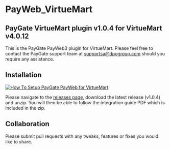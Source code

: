# PayWeb_VirtueMart

## PayGate VirtueMart plugin v1.0.4 for VirtueMart v4.0.12

This is the PayGate PayWeb3 plugin for VirtueMart. Please feel free to contact the PayGate support team at supportsa@dpogroup.com should you require any assistance.

## Installation
[![How To Setup PayGate PayWeb for VirtueMart](https://appinlet.com/wp-content/uploads/2021/01/How-To-Setup-PayGate-PayWeb-for-VirtueMart.jpg)](https://www.youtube.com/watch?v=mROuaX0NBsE "How To Setup PayGate PayWeb for VirtueMart")

Please navigate to the [releases page](https://github.com/PayGate/PayWeb_VirtueMart/releases), download the latest release (v1.0.4) and unzip. You will then be able to follow the integration guide PDF which is included in the zip.

## Collaboration

Please submit pull requests with any tweaks, features or fixes you would like to share.
